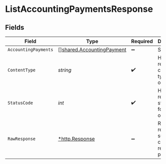# ListAccountingPaymentsResponse


## Fields

| Field                                                                  | Type                                                                   | Required                                                               | Description                                                            |
| ---------------------------------------------------------------------- | ---------------------------------------------------------------------- | ---------------------------------------------------------------------- | ---------------------------------------------------------------------- |
| `AccountingPayments`                                                   | [][shared.AccountingPayment](../../models/shared/accountingpayment.md) | :heavy_minus_sign:                                                     | Successful                                                             |
| `ContentType`                                                          | *string*                                                               | :heavy_check_mark:                                                     | HTTP response content type for this operation                          |
| `StatusCode`                                                           | *int*                                                                  | :heavy_check_mark:                                                     | HTTP response status code for this operation                           |
| `RawResponse`                                                          | [*http.Response](https://pkg.go.dev/net/http#Response)                 | :heavy_minus_sign:                                                     | Raw HTTP response; suitable for custom response parsing                |